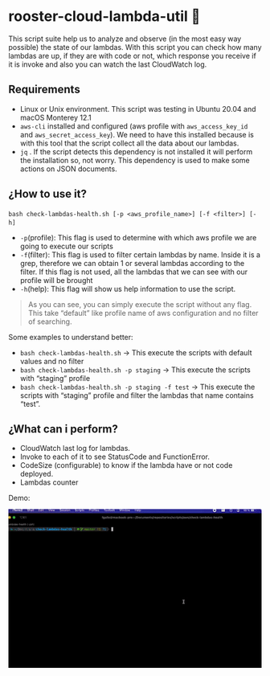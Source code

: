 # rooster-cloud-lambda-util 🐔
This  script suite help us to analyze and observe (in the most easy way possible) the state of our lambdas. With this script you can check how many lambdas are up, if they are with code or not, which response you receive if it is invoke and also you can watch the last CloudWatch log.

## Requirements

- Linux or Unix environment. This script was testing in Ubuntu 20.04 and macOS Monterey 12.1
- `aws-cli` installed and configured (aws profile with `aws_access_key_id` and `aws_secret_access_key`). We need to have this installed because is with this tool that the script collect all the data about our lambdas.
- `jq` . If the script detects this dependency is not installed it will perform the installation so, not worry. This dependency is used to make some actions on JSON documents.

## ¿How to use it?

`bash check-lambdas-health.sh [-p <aws_profile_name>] [-f <filter>] [-h]`

- `-p`(profile): This flag is used to determine with which aws profile we are going to execute our scripts
- `-f`(filter): This flag is used to filter certain lambdas by name. Inside it is a grep, therefore we can obtain 1 or several lambdas according to the filter. If this flag is not used, all the lambdas that we can see with our profile will be brought
- `-h`(help): This flag will show us help information to use the script.

> As you can see, you can simply execute the script without any flag. This take “default” like profile name of aws configuration and no filter of searching.
>

Some examples to understand better:

- `bash check-lambdas-health.sh` → This execute the scripts with default values and no filter
- `bash check-lambdas-health.sh -p staging` → This execute the scripts with “staging” profile
- `bash check-lambdas-health.sh -p staging -f test` → This execute the scripts with “staging” profile and filter the lambdas that name contains “test”.

## ¿What can i perform?

- CloudWatch last log for lambdas.
- Invoke to each of it to see StatusCode and FunctionError.
- CodeSize (configurable) to know if the lambda have or not code deployed.
- Lambdas counter

Demo:

![Alt Text](./docs/check-lambdas-health-demo.gif)

